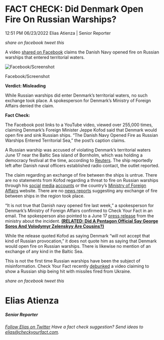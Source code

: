 FACT CHECK: Did Denmark Open Fire On Russian Warships?
======================================================

12:51 PM 06/23/2022 Elias Atienza | Senior Reporter

_share on facebook_ _tweet this_

 

A video [shared on Facebook](https://www.facebook.com/permalink.php?story_fbid=pfbid02Fr68Roj6m7fBTPfGnux6qUw8mbAPb8yQCwnNWNMZZPzdAwnc44XKGn6YN2C2xrAzl&id=100008269474541) claims the Danish Navy opened fire on Russian warships that entered territorial waters.

![Facebook/Screenshot](https://cdn01.dailycaller.com/wp-content/uploads/2022/06/danishwarship-620x479.jpg)

Facebook/Screenshot

**Verdict: Misleading**

 

While Russian warships did enter Denmark’s territorial waters, no such exchange took place. A spokesperson for Denmark’s Ministry of Foreign Affairs denied the claim.

**Fact Check:**

The Facebook post links to a YouTube video, viewed over 255,000 times, claiming Denmark’s Foreign Minister Jeppe Kofod said that Denmark would open fire and sink Russian ships. “The Danish Navy Opened Fire as Russian Warships Entered Territorial Sea,” the post’s caption claims.

 

A Russian warship was accused of violating Denmark’s territorial waters June 17 near the Baltic Sea island of Bornholm, which was holding a democracy festival at the time, according to [Reuters](https://www.reuters.com/world/europe/russian-warship-violated-danish-territorial-waters-baltic-danish-military-2022-06-17/). The ship reportedly left after Danish naval officers established radio contact, the outlet reported.

The claim regarding an exchange of fire between the ships is untrue. There are no statements from Kofod regarding a threat to fire on Russian warships through his [social](https://twitter.com/search?q=Russian%20Warship%20\(from%3AJeppeKofod\)&src=typed_query) [media](https://www.instagram.com/jeppekofod/?hl=en) [accounts](https://www.facebook.com/profile/100044538336985/search/?q=russian%20warship) or the country’s [Ministry of Foreign Affairs](https://um.dk/en) website. There are no [news reports](https://www.google.com/search?q=danish+navy+opens+fire&sxsrf=ALiCzsYxh4i42xxvExfYPzwt8L0QLXk7pw:1655914384277&source=lnms&sa=X&ved=2ahUKEwiEy5zlucH4AhWEVN8KHZCXCnUQ_AUoAHoECAEQAg&biw=958&bih=963&dpr=1) suggesting any exchange of fire between ships in the region took place.

“It is not true that Danish navy opened fire last week,” a spokesperson for Denmark’s Ministry of Foreign Affairs confirmed to Check Your Fact in an email. The spokesperson also pointed to a June 17 [press release](https://via.ritzau.dk/pressemeddelelse/kraenkelser-af-dansk-territorialfarvand-ruslands-ambassador-til-samtale-i-udenrigsministeriet?publisherId=2012662&releaseId=13653753) from the ministry about the incident. **[(RELATED: Did A Pentagon Official Say George Soros And Volodymyr Zelenskyy Are Cousins?)](https://checkyourfact.com/2022/04/08/fact-check-soros-zelesnkyy-pentagon/)**

 

While the release quoted Kofod as saying Denmark “will not accept that kind of Russian provocation,” it does not quote him as saying that Denmark would open fire on Russian warships. There is likewise no mention of an exchange of any kind in the Baltic Sea.

This is not the first time Russian warships have been the subject of misinformation. Check Your Fact recently [debunked](https://checkyourfact.com/2022/06/17/fact-check-russain-warship-missile-attack-ukraine/) a video claiming to show a Russian ship being hit with missiles fired from Ukraine.

_share on facebook_ _tweet this_

Elias Atienza
=============

##### Senior Reporter

_[Follow Elias on Twitter](https://twitter.com/AtienzaElias)_ _Have a fact check suggestion? Send ideas to [elias@checkyourfact.com](elias@checkyourfact.com)._
